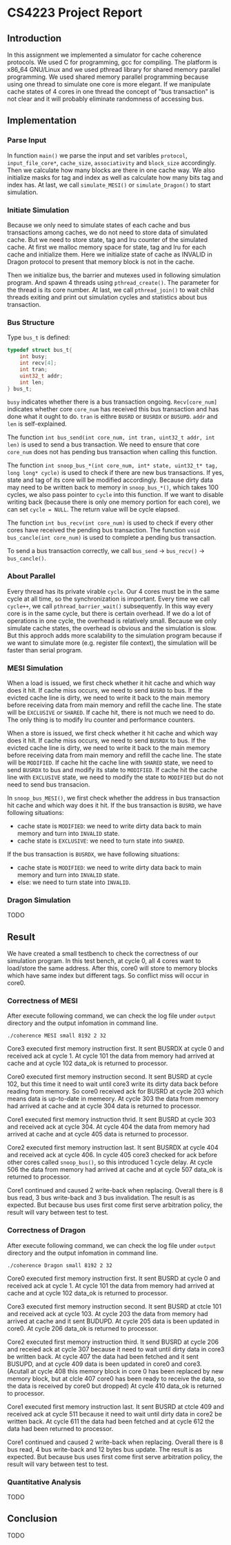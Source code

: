 # CS4223 Project Report

## Introduction

In this assignment we implemented a simulator for cache coherence protocols. We used C for programming, gcc for compiling. The platform is x86_64 GNU/Linux and we used pthread library for shared memory parallel programming. We used shared memory parallel programming because using one thread to simulate one core is more elegant. If we manipulate cache states of 4 cores in one thread the concept of "bus transaction" is not clear and it will probably eliminate randomness of accessing bus.

## Implementation

### Parse Input

In function `main()` we parse the input and set varibles `protocol`, `input_file_core*`, `cache_size`, `associativity` and `block_size` accordingly. Then we calculate how many blocks are there in one cache way. We also initialize masks for tag and index as well as calculate how many bits tag and index has. At last, we call `simulate_MESI()` or `simulate_Dragon()` to start simulation.

### Initiate Simulation

Because we only need to simulate states of each cache and bus transactions among caches, we do not need to store data of simulated cache. But we need to store state, tag and lru counter of the simulated cache. At first we malloc memory space for state, tag and lru for each cache and initialize them. Here we initialize state of cache as INVALID in Dragon protocol to present that memory block is not in the cache.

Then we initialize bus, the barrier and mutexes used in following simulation program. And spawn 4 threads using `pthread_create()`. The parameter for the thread is its core number. At last, we call `pthread_join()` to wait child threads exiting and print out simulation cycles and statistics about bus transaction.

### Bus Structure

Type `bus_t` is defined:
``` C
typedef struct bus_t{
    int busy;
    int recv[4];
    int tran;
    uint32_t addr;
    int len;
} bus_t;
```

`busy` indicates whether there is a bus transaction ongoing. `Recv[core_num]` indicates whether core `core_num` has received this bus transaction and has done what it ought to do. `tran` is eithre `BUSRD` or `BUSRDX` or `BUSUPD`. `addr` and `len` is self-explained.

The function `int bus_send(int core_num, int tran, uint32_t addr, int len)` is used to send a bus transaction. We need to ensure that core `core_num` does not has pending bus transaction when calling this function.

The function `int snoop_bus_*(int core_num, int* state, uint32_t* tag, long long* cycle)` is used to check if there are new bus transactions. If yes, state and tag of its core will be modified accordingly. Because dirty data may need to be written back to memory in `snoop_bus_*()`, which takes 100 cycles, we also pass pointer to `cycle` into this function. If we want to disable writing back (because there is only one memory portion for each core), we can set `cycle = NULL`. The return value will be cycle elapsed.

The function `int bus_recv(int core_num)` is used to check if every other cores have received the pending bus transaction. The function `void bus_cancle(int core_num)` is used to complete a pending bus transaction.

To send a bus transaction correctly, we call `bus_send` -> `bus_recv()` -> `bus_cancle()`.

### About Parallel

Every thread has its private virable `cycle`. Our 4 cores must be in the same cycle at all time, so the synchronization is important. Every time we call `cycle++`, we call `pthread_barrier_wait()` subsequently. In this way every core is in the same cycle, but there is certain overhead. If we do a lot of operations in one cycle, the overhead is relatively small. Because we only simulate cache states, the overhead is obvious and the simulation is slow. But this approch adds more scalability to the simulation program because if we want to simulate more (e.g. register file context), the simulation will be faster than serial program.

### MESI Simulation

When a load is issued, we first check whether it hit cache and which way does it hit. If cache miss occurs, we need to send `BUSRD` to bus. If the evicted cache line is dirty, we need to write it back to the main memory before receiving data from main memory and refill the cache line. The state will be `EXCLUSIVE` or `SHARED`. If cache hit, there is not much we need to do. The only thing is to modify lru counter and performance counters.

When a store is issued, we first check whether it hit cache and which way does it hit. If cache miss occurs, we need to send `BUSRDX` to bus. If the evicted cache line is dirty, we need to write it back to the main memory before receiving data from main memory and refill the cache line. The state will be `MODIFIED`. If cache hit the cache line with `SHARED` state, we need to send `BUSRDX` to bus and modify its state to `MODIFIED`. If cache hit the cache line with `EXCLUSIVE` state, we need to modify the state to `MODIFIED` but do not need to send bus transacion.

In `snoop_bus_MESI()`, we first check whether the address in bus transaction hit cache and which way does it hit. If the bus transaction is `BUSRD`, we have following situations:
- cache state is `MODIFIED`: we need to write dirty data back to main memory and turn into `INVALID` state.
- cache state is `EXCLUSIVE`: we need to turn state into `SHARED`.

If the bus transaction is `BUSRDX`, we have following situations:
- cache state is `MODIFIED`: we need to write dirty data back to main memory and turn into `INVALID` state.
- else: we need to turn state into `INVALID`.

### Dragon Simulation
TODO

## Result

We have created a small testbench to check the correctness of our simulation program. In this test bench, at cycle 0, all 4 cores want to load/store the same address. After this, core0 will store to memory blocks which have same index but different tags. So conflict miss will occur in core0.

### Correctness of MESI

After execute following command, we can check the log file under `output` directory and the output infomation in command line.
```shell
./coherence MESI small 8192 2 32
```

Core3 executed first memory instruction first. It sent BUSRDX at cycle 0 and received ack at cycle 1. At cycle 101 the data from memory had arrived at cache and at cycle 102 data_ok is returned to processor.

Core0 executed first memory instruction second. It sent BUSRD at cycle 102, but this time it need to wait until core3 write its dirty data back before reading from memory. So core0 received ack for BUSRD at cycle 203 which means data is up-to-date in memeory. At cycle 303 the data from memory had arrived at cache and at cycle 304 data is returned to processor.

Core1 executed first memory instruction thrid. It sent BUSRD at cycle 303 and received ack at cycle 304. At cycle 404 the data from memory had arrived at cache and at cycle 405 data is returned to processor.

Core2 executed first memory instruction last. It sent BUSRDX at cycle 404 and received ack at cycle 406. In cycle 405 core3 checked for ack before other cores called `snoop_bus()`, so this introduced 1 cycle delay. At cycle 506 the data from memory had arrived at cache and at cycle 507 data_ok is returned to processor.

Core1 continued and caused 2 write-back when replacing. Overall there is 8 bus read, 3 bus write-back and 3 bus invalidation. The result is as expected. But because bus uses first come first serve arbitration policy, the result will vary between test to test.

### Correctness of Dragon

After execute following command, we can check the log file under `output` directory and the output infomation in command line.
```shell
./coherence Dragon small 8192 2 32
```

Core0 executed first memory instruction first. It sent BUSRD at cycle 0 and received ack at cycle 1. At cycle 101 the data from memory had arrived at cache and at cycle 102 data_ok is returned to processor.

Core3 executed first memory instruction second. It sent BUSRD at ctcle 101 and received ack at cycle 103. At cycle 203 the data from memory had arrived at cache and it sent BUDUPD. At cycle 205 data is been updated in core0. At cycle 206 data_ok is returned to processor.

Core2 executed first memory instruction third. It send BUSRD at cycle 206 and receied ack at cycle 307 because it need to wait until dirty data in core3 be written back. At cycle 407 the data had been fetched and it sent BUSUPD, and at cycle 409 data is been updated in core0 and core3. (Acutall at cycle 408 this memory block in core 0 has been replaced by new memory block, but at clcle 407 core0 has been ready to receive the data, so the data is received by core0 but dropped) At cycle 410 data_ok is returned to processor.

Core1 executed first memory instruction last. It sent BUSRD at ctcle 409 and received ack at cycle 511 because it need to wait until dirty data in core2 be written back. At cycle 611 the data had been fetched and at cycle 612 the data had been returned to processor.

Core1 continued and caused 2 write-back when replacing. Overall there is 8 bus read, 4 bus write-back and 12 bytes bus update. The result is as expected. But because bus uses first come first serve arbitration policy, the result will vary between test to test.

### Quantitative Analysis
TODO

## Conclusion
TODO
